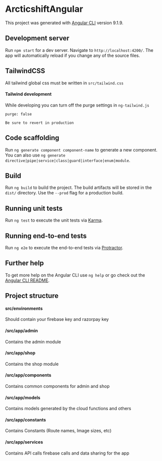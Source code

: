 # ArcticshiftAngular

This project was generated with [Angular CLI](https://github.com/angular/angular-cli) version 9.1.9.

## Development server

Run `npm start` for a dev server. Navigate to `http://localhost:4200/`. The app will automatically reload if you change any of the source files.

## TailwindCSS

All tailwind global css must be written in `src/tailwind.css`

#### Tailwind development

While developing you can turn off the purge settings in `ng-tailwind.js`
```
purge: false
```
`Be sure to revert in production`

## Code scaffolding

Run `ng generate component component-name` to generate a new component. You can also use `ng generate directive|pipe|service|class|guard|interface|enum|module`.

## Build

Run `ng build` to build the project. The build artifacts will be stored in the `dist/` directory. Use the `--prod` flag for a production build.

## Running unit tests

Run `ng test` to execute the unit tests via [Karma](https://karma-runner.github.io).

## Running end-to-end tests

Run `ng e2e` to execute the end-to-end tests via [Protractor](http://www.protractortest.org/).

## Further help

To get more help on the Angular CLI use `ng help` or go check out the [Angular CLI README](https://github.com/angular/angular-cli/blob/master/README.md).

## Project structure

#### src/environments
Should contain your firebase key and razorpay key

#### /src/app/admin
Contains the admin module

#### /src/app/shop
Contains the shop module

#### /src/app/components
Contains common components for admin and shop

#### /src/app/models
Contains models generated by the cloud functions and others

#### /src/app/constants
Contains Constants (Route names, Image sizes, etc)

#### /src/app/services
Contains API calls firebase calls and data sharing for the app



